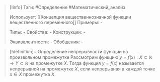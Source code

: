 > [!info]
> Тэги: #Определение #Математический_анализ   
> 
> Использует: [[Концепция вещественнозначной функции вещественного переменного]]
> Примеры: *-*
> 
> Типы: *-*
> Свойства: *-*
> Конструкции: *-*
> 
> Эквивалентности: *-*
> Обобщения: *-*

> [!definition]+ Определение непрерывности функции на произвольном промежутке
> Рассмотрим функцию $y = f(x):X \subset \mathbb{R}\rightarrow Y \subset \mathbb{R}$ на промежутке $X$. Тогда функция $y=f(x)$ называется непрерывной на промежутке $X$, если непрерывная в каждой точке $x\in X$ промежутка $X$. 